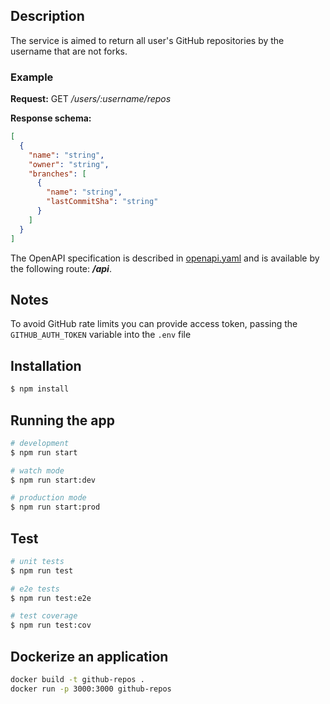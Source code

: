 ## Description

The service is aimed to return all user's GitHub repositories by the username that are not forks.

### Example

**Request:** GET _/users/:username/repos_

**Response schema:**
```json
[
  {
    "name": "string",
    "owner": "string",
    "branches": [
      {
        "name": "string",
        "lastCommitSha": "string"
      }
    ]
  }
]
```

The OpenAPI specification is described in [openapi.yaml](./openapi.yaml) and is available by the following route: **_/api_**.

## Notes

To avoid GitHub rate limits you can provide access token, passing the `GITHUB_AUTH_TOKEN` variable into the `.env` file

## Installation

```bash
$ npm install
```

## Running the app

```bash
# development
$ npm run start

# watch mode
$ npm run start:dev

# production mode
$ npm run start:prod
```

## Test

```bash
# unit tests
$ npm run test

# e2e tests
$ npm run test:e2e

# test coverage
$ npm run test:cov
```

## Dockerize an application

```bash
docker build -t github-repos .
docker run -p 3000:3000 github-repos
```
